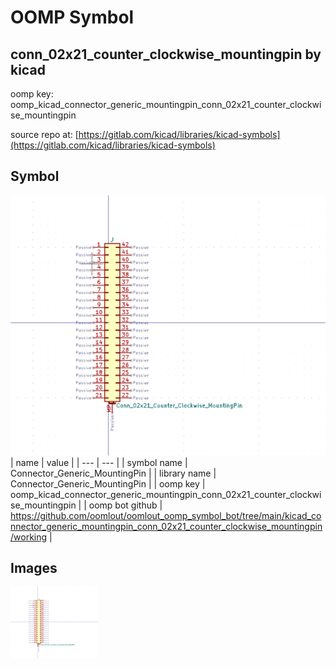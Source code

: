 # OOMP Symbol  
## conn_02x21_counter_clockwise_mountingpin  by kicad  
  
oomp key: oomp_kicad_connector_generic_mountingpin_conn_02x21_counter_clockwise_mountingpin  
  
source repo at: [https://gitlab.com/kicad/libraries/kicad-symbols](https://gitlab.com/kicad/libraries/kicad-symbols)  
## Symbol  
  
[![working.png](working_600.png)](working.png)  
| name | value | 
| --- | --- | 
| symbol name | Connector_Generic_MountingPin | 
| library name | Connector_Generic_MountingPin | 
| oomp key | oomp_kicad_connector_generic_mountingpin_conn_02x21_counter_clockwise_mountingpin | 
| oomp bot github | https://github.com/oomlout/oomlout_oomp_symbol_bot/tree/main/kicad_connector_generic_mountingpin_conn_02x21_counter_clockwise_mountingpin/working | 
## Images  
  
[![working.png](working_140.png)](working.png)  
